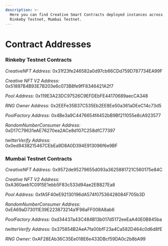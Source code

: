 ```yaml
---
description: >-
  Here you can find Creative Smart Contracts deployed instances across Ethereum
  Rinkeby Testnet, Mumbai Testnet.
---
```


# Contract Addresses

### Rinkeby Testnet Contracts

_CreativeNFT Address:_ 0x31f23fe246582a0d97cb66CDd759D787734EA99F

_Creative NFT V2 Address:_ 0x51897B4B93E7B203e6c073B8fe9fF8346421A2f7

_Pool Address:_ 0x119E3A23DC97526C9EFDEbFE44170689aecCA348

_RNG Owner Address:_ 0x2EEFe35B37C535Eb2EE8Ee50a361aDEeC14c73d5

_PoolFactory Address:_ 0x4Be3a9C4476654f4452bB9Bf211055e8cA923577

_RandomNumberConsumer Address:_ 0xD17C79631eAE76270ea2ACe8d107C258dfC77397

_twitterVerify Address:_ 0x0ed9438215467CEbEa9D8A0D394E913096f6e9BF

### Mumbai Testnet Contracts

_CreativeNFT Address:_ 0x9572de95279655d093a3625881721C560175e84C

_Creative NFT V2 Address:_ 0xA360aeb1C0915E1ebb5F83c533d94ae2EB827Ea8

_Pool Address:_ 0xfA5F40eE92130196dA574f07536428084F705b3D

_RandomNumberConsumer Address:_ 0xEA69aD73011E39E223873214a1F98aFF008A8ab6

_PoolFactory Address:_ 0xd34437a43C484B13b017d5172eeEaA40E0B845ba

_twitterVerify Address:_ 0x375854B2AeA7fa00bfF23a4Ca582D464c0d6d8fE&#x20;

_RNG Owner:_ 0xAF28EAb36C35Ee018E6e433DBcf59DA0c2b8bA99
